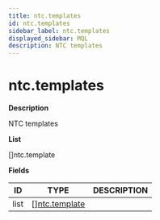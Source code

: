 ```yaml
---
title: ntc.templates
id: ntc.templates
sidebar_label: ntc.templates
displayed_sidebar: MQL
description: NTC templates
---
```


# ntc.templates

**Description**

NTC templates

**List**

[]ntc.template

**Fields**

| ID   | TYPE                                      | DESCRIPTION |
| ---- | ----------------------------------------- | ----------- |
| list | &#91;&#93;[ntc.template](ntc.template.md) |             |

